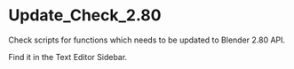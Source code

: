 # Update_Check_2.80
Check scripts for functions which needs to be updated to Blender 2.80 API. 

Find it in the Text Editor Sidebar.
